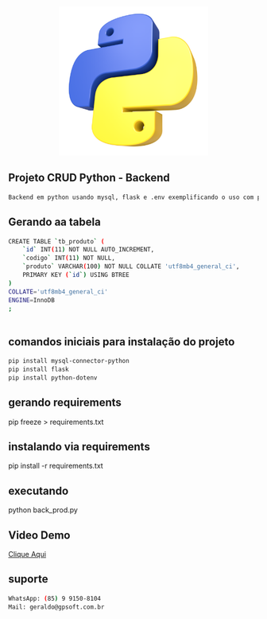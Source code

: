 <p align="center">
  <img src="assets/images/logo.jpg" width="300" alt="Python" /></a>
</p>

## Projeto CRUD Python - Backend
```bash
Backend em python usando mysql, flask e .env exemplificando o uso com postman

```

## Gerando aa tabela
```bash
CREATE TABLE `tb_produto` (
	`id` INT(11) NOT NULL AUTO_INCREMENT,
	`codigo` INT(11) NOT NULL,
	`produto` VARCHAR(100) NOT NULL COLLATE 'utf8mb4_general_ci',
	PRIMARY KEY (`id`) USING BTREE
)
COLLATE='utf8mb4_general_ci'
ENGINE=InnoDB
;
    
```

## comandos iniciais para instalação do projeto
```bash
pip install mysql-connector-python
pip install flask
pip install python-dotenv

```

## gerando requirements
pip freeze > requirements.txt

## instalando via requirements
pip install -r requirements.txt

## executando
python back_prod.py

## Video Demo
<a href="https://youtu.be/i8g8NAyTvd8" target="_blank">Clique Aqui</a>

## suporte
```bash
WhatsApp: (85) 9 9150-8104
Mail: geraldo@gpsoft.com.br
```

